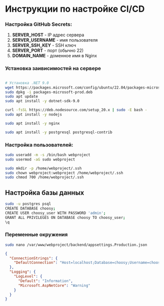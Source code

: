 # Инструкции по настройке CI/CD

### Настройка GitHub Secrets:

1. **SERVER_HOST** - IP адрес сервера
2. **SERVER_USERNAME** - имя пользователя
3. **SERVER_SSH_KEY** - SSH ключ
4. **SERVER_PORT** - порт (обычно 22)
5. **DOMAIN_NAME** - доменное имя в Nginx

### Установка заивисимостей на сервере 

```bash

# Установка .NET 9.0
wget https://packages.microsoft.com/config/ubuntu/22.04/packages-microsoft-prod.deb -O packages-microsoft-prod.deb
sudo dpkg -i packages-microsoft-prod.deb
sudo apt update
sudo apt install -y dotnet-sdk-9.0

curl -fsSL https://deb.nodesource.com/setup_20.x | sudo -E bash -
sudo apt install -y nodejs

sudo apt install -y nginx

sudo apt install -y postgresql postgresql-contrib
```

### Настройка пользователей:

```bash
sudo useradd -m -s /bin/bash webproject
sudo usermod -aG sudo webproject

sudo mkdir -p /home/webproject/.ssh
sudo chown webproject:webproject /home/webproject/.ssh
sudo chmod 700 /home/webproject/.ssh
```

## Настройка базы данных

```bash
sudo -u postgres psql
CREATE DATABASE choosy;
CREATE USER choosy_user WITH PASSWORD 'admin';
GRANT ALL PRIVILEGES ON DATABASE choosy TO choosy_user;
\q
```

### Переменные окружения

```bash
sudo nano /var/www/webproject/backend/appsettings.Production.json
```
```json
{
  "ConnectionStrings": {
    "DefaultConnection": "Host=localhost;Database=choosy;Username=choosy_user;Password=admin"
  },
  "Logging": {
    "LogLevel": {
      "Default": "Information",
      "Microsoft.AspNetCore": "Warning"
    }
  }
}
```